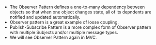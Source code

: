 - The Observer Pattern defines a one-to-many dependency between objects so that when one object changes state, all of its depndents are notified and updated automatically.
- Observer pattern is a great example of loose coupling.
- Publish-Subscribe Pattern is a more complex form of Observer pattern with multiple Subjects and/or multiple message types.
- We will see Observer Pattern again in MVC. 